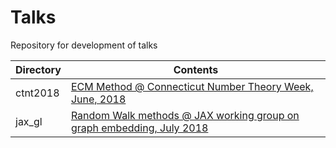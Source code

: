 # Talks
Repository for development of talks

|Directory | Contents |
|---|---| 
|ctnt2018 | [ECM Method @ Connecticut Number Theory Week, June, 2018](ctnt2018/ctnt2018.pdf) |
|jax_gl | [Random Walk methods @ JAX working group on graph embedding, July 2018](graphE/graphE.pdf)|

